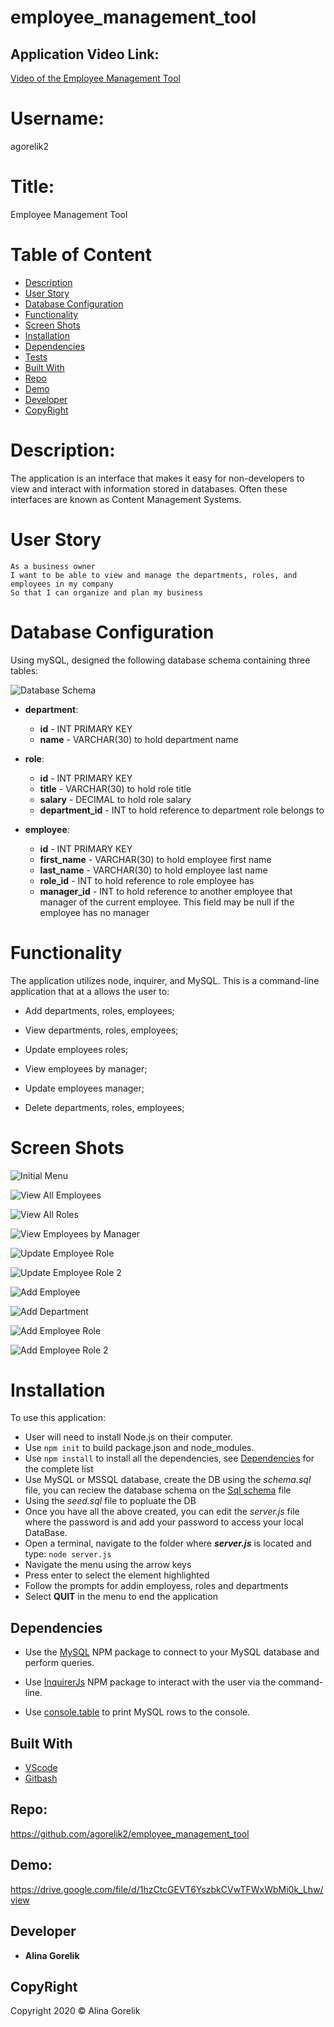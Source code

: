 # employee_management_tool

## Application Video Link:

[Video of the Employee Management Tool](https://drive.google.com/file/d/1hzCtcGEVT6YszbkCVwTFWxWbMi0k_Lhw/view)

# Username:

agorelik2

# Title:

Employee Management Tool

# Table of Content

- [Description](#description)
- [User Story](#user-story)
- [Database Configuration](#database-configuration)
- [Functionality](#functionality)
- [Screen Shots](#screen-shots)
- [Installation](#installation)
- [Dependencies](#dependencies)
- [Tests](#tests)
- [Built With](#built-with)
- [Repo](#repo)
- [Demo](#demo)
- [Developer](#developer)
- [CopyRight](#copyright)

# Description:

The application is an interface that makes it easy for non-developers to view and interact with information stored in databases. Often these interfaces are known as Content Management Systems.

# User Story

```
As a business owner
I want to be able to view and manage the departments, roles, and employees in my company
So that I can organize and plan my business
```

# Database Configuration

Using mySQL, designed the following database schema containing three tables:

![Database Schema](Assets/schema.png)

- **department**:

  - **id** - INT PRIMARY KEY
  - **name** - VARCHAR(30) to hold department name

- **role**:

  - **id** - INT PRIMARY KEY
  - **title** - VARCHAR(30) to hold role title
  - **salary** - DECIMAL to hold role salary
  - **department_id** - INT to hold reference to department role belongs to

- **employee**:

  - **id** - INT PRIMARY KEY
  - **first_name** - VARCHAR(30) to hold employee first name
  - **last_name** - VARCHAR(30) to hold employee last name
  - **role_id** - INT to hold reference to role employee has
  - **manager_id** - INT to hold reference to another employee that manager of the current employee. This field may be null if the employee has no manager

# Functionality

The application utilizes node, inquirer, and MySQL. This is a command-line application that at a allows the user to:

- Add departments, roles, employees;

- View departments, roles, employees;

- Update employees roles;

- View employees by manager;

- Update employees manager;

- Delete departments, roles, employees;

# Screen Shots

![Initial Menu](images/initial-menu.png)

![View All Employees](images/view-all-empl.png)

![View All Roles](images/view-all-roles-add-dept.png)

![View Employees by Manager](images/view-emp-by-mng.png)

![Update Employee Role](images/update-employee-role.png)

![Update Employee Role 2](images/upd-emp-role-2.png)

![Add Employee](images/add-employee.png)

![Add Department](images/add-department.png)

![Add Employee Role](images/add-role.png)

![Add Employee Role 2](images/add-role-2.png)

# Installation

To use this application:

- User will need to install Node.js on their computer.
- Use `npm init` to build package.json and node_modules.
- Use `npm install` to install all the dependencies, see [Dependencies](#dependencies) for the complete list
- Use MySQL or MSSQL database, create the DB using the _schema.sql_ file, you can reciew the database schema on the [Sql schema](#schema) file
- Using the _seed.sql_ file to popluate the DB
- Once you have all the above created, you can edit the _server.js_ file where the password is and add your password to access your local DataBase.
- Open a terminal, navigate to the folder where **_server.js_** is located and type: `node server.js`
- Navigate the menu using the arrow keys
- Press enter to select the element highlighted
- Follow the prompts for addin employess, roles and departments
- Select **QUIT** in the menu to end the application

## Dependencies

- Use the [MySQL](https://www.npmjs.com/package/mysql) NPM package to connect to your MySQL database and perform queries.

- Use [InquirerJs](https://www.npmjs.com/package/inquirer/v/0.2.3) NPM package to interact with the user via the command-line.

- Use [console.table](https://www.npmjs.com/package/console.table) to print MySQL rows to the console.

## Built With

- [VScode](https://code.visualstudio.com/)
- [Gitbash](https://gitforwindows.org/)

## Repo:

https://github.com/agorelik2/employee_management_tool

## Demo:

https://drive.google.com/file/d/1hzCtcGEVT6YszbkCVwTFWxWbMi0k_Lhw/view

## Developer

- **Alina Gorelik**

## CopyRight

Copyright 2020 &copy; Alina Gorelik
